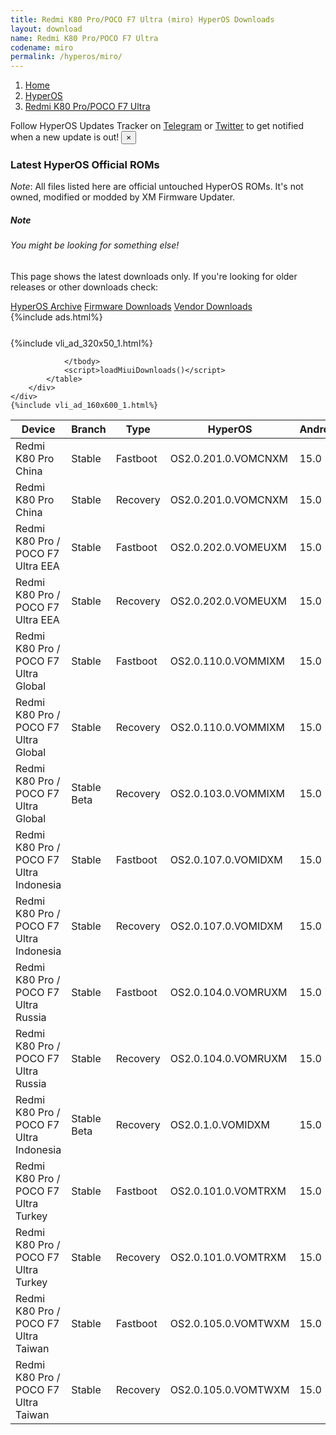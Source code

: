 ```yaml
---
title: Redmi K80 Pro/POCO F7 Ultra (miro) HyperOS Downloads
layout: download
name: Redmi K80 Pro/POCO F7 Ultra
codename: miro
permalink: /hyperos/miro/
---
```

<nav aria-label="breadcrumb">
    <ol class="breadcrumb">
        <li class="breadcrumb-item"><a href="/">Home</a></li>
        <li class="breadcrumb-item"><a href="/hyperos/">HyperOS</a></li>
        <li class="breadcrumb-item active" aria-current="page"><a href="/hyperos/miro/">Redmi K80 Pro/POCO F7 Ultra</a></li>
    </ol>
</nav>
<div class="alert alert-primary alert-dismissible fade show" role="alert">
    Follow HyperOS Updates Tracker on <a href="https://t.me/MIUIUpdatesTracker" class="alert-link">Telegram</a>
     or <a href="https://twitter.com/MiFwUpdater" class="alert-link">Twitter</a> to get notified when a new update is out!
    <button type="button" class="close" data-dismiss="alert" aria-label="Close">
        <span aria-hidden="true">&times;</span>
    </button>
</div>

### Latest HyperOS Official ROMs
*Note*: All files listed here are official untouched HyperOS ROMs. It's not owned, modified or modded by XM Firmware Updater.
<div class="card">
  <div class="card-body">
    <h5 class="card-title">Note</h5>
    <h6 class="card-subtitle mb-2 text-muted">You might be looking for something else!</h6>
    <p class="card-text">This page shows the latest downloads only.
     If you're looking for older releases or other downloads check:</p>
    <a href="/archive/hyperos/miro/" class="card-link">HyperOS Archive</a>
    <a href="/firmware/miro/" class="card-link">Firmware Downloads</a>
    <a href="/vendor/miro/" class="card-link">Vendor Downloads</a>
  </div>
</div>
{%include ads.html%}
<div class="row justify-content-center">
    <div class="col-10">
        <div class="table-responsive-md" style="margin-top: 25px;">
            {%include vli_ad_320x50_1.html%}
            <table id="miui" class="display dt-responsive nowrap compact table table-striped table-hover table-sm">
                <thead class="thead-dark">
                    <tr>
                        <th data-ref="device">Device</th>
                        <th data-ref="branch">Branch</th>
                        <th data-ref="type">Type</th>
                        <th data-ref="miui">HyperOS</th>
                        <th data-ref="android">Android</th>
                        <th data-ref="size">Size</th>
                        <th data-ref="size">Date</th>
                        <th data-ref="link">Link</th>
                    </tr>
                </thead>
                <tbody>
                <tr><td>Redmi K80 Pro China</td><td>Stable</td><td>Fastboot</td><td>OS2.0.201.0.VOMCNXM</td><td>15.0</td><td>10.4 GB</td><td>2025-05-22</td><td><a href="/hyperos/miro/stable/OS2.0.201.0.VOMCNXM/">Download</a></td></tr>
<tr><td>Redmi K80 Pro China</td><td>Stable</td><td>Recovery</td><td>OS2.0.201.0.VOMCNXM</td><td>15.0</td><td>8.3 GB</td><td>2025-05-28</td><td><a href="/hyperos/miro/stable/OS2.0.201.0.VOMCNXM/">Download</a></td></tr>
<tr><td>Redmi K80 Pro / POCO F7 Ultra EEA</td><td>Stable</td><td>Fastboot</td><td>OS2.0.202.0.VOMEUXM</td><td>15.0</td><td>8.9 GB</td><td>2025-06-17</td><td><a href="/hyperos/miro/stable/OS2.0.202.0.VOMEUXM/">Download</a></td></tr>
<tr><td>Redmi K80 Pro / POCO F7 Ultra EEA</td><td>Stable</td><td>Recovery</td><td>OS2.0.202.0.VOMEUXM</td><td>15.0</td><td>7.1 GB</td><td>2025-06-21</td><td><a href="/hyperos/miro/stable/OS2.0.202.0.VOMEUXM/">Download</a></td></tr>
<tr><td>Redmi K80 Pro / POCO F7 Ultra Global</td><td>Stable</td><td>Fastboot</td><td>OS2.0.110.0.VOMMIXM</td><td>15.0</td><td>9.5 GB</td><td>2025-05-26</td><td><a href="/hyperos/miro/stable/OS2.0.110.0.VOMMIXM/">Download</a></td></tr>
<tr><td>Redmi K80 Pro / POCO F7 Ultra Global</td><td>Stable</td><td>Recovery</td><td>OS2.0.110.0.VOMMIXM</td><td>15.0</td><td>7.1 GB</td><td>2025-06-06</td><td><a href="/hyperos/miro/stable/OS2.0.110.0.VOMMIXM/">Download</a></td></tr>
<tr><td>Redmi K80 Pro / POCO F7 Ultra Global</td><td>Stable Beta</td><td>Recovery</td><td>OS2.0.103.0.VOMMIXM</td><td>15.0</td><td>7.1 GB</td><td>2025-03-27</td><td><a href="/hyperos/miro/stable beta/OS2.0.103.0.VOMMIXM/">Download</a></td></tr>
<tr><td>Redmi K80 Pro / POCO F7 Ultra Indonesia</td><td>Stable</td><td>Fastboot</td><td>OS2.0.107.0.VOMIDXM</td><td>15.0</td><td>8.7 GB</td><td>2025-05-30</td><td><a href="/hyperos/miro/stable/OS2.0.107.0.VOMIDXM/">Download</a></td></tr>
<tr><td>Redmi K80 Pro / POCO F7 Ultra Indonesia</td><td>Stable</td><td>Recovery</td><td>OS2.0.107.0.VOMIDXM</td><td>15.0</td><td>7.1 GB</td><td>2025-06-12</td><td><a href="/hyperos/miro/stable/OS2.0.107.0.VOMIDXM/">Download</a></td></tr>
<tr><td>Redmi K80 Pro / POCO F7 Ultra Russia</td><td>Stable</td><td>Fastboot</td><td>OS2.0.104.0.VOMRUXM</td><td>15.0</td><td>9.3 GB</td><td>2025-05-26</td><td><a href="/hyperos/miro/stable/OS2.0.104.0.VOMRUXM/">Download</a></td></tr>
<tr><td>Redmi K80 Pro / POCO F7 Ultra Russia</td><td>Stable</td><td>Recovery</td><td>OS2.0.104.0.VOMRUXM</td><td>15.0</td><td>7.0 GB</td><td>2025-06-06</td><td><a href="/hyperos/miro/stable/OS2.0.104.0.VOMRUXM/">Download</a></td></tr>
<tr><td>Redmi K80 Pro / POCO F7 Ultra Indonesia</td><td>Stable Beta</td><td>Recovery</td><td>OS2.0.1.0.VOMIDXM</td><td>15.0</td><td>7.1 GB</td><td>2025-03-27</td><td><a href="/hyperos/miro/stable beta/OS2.0.1.0.VOMIDXM/">Download</a></td></tr>
<tr><td>Redmi K80 Pro / POCO F7 Ultra Turkey</td><td>Stable</td><td>Fastboot</td><td>OS2.0.101.0.VOMTRXM</td><td>15.0</td><td>8.6 GB</td><td>2025-04-27</td><td><a href="/hyperos/miro/stable/OS2.0.101.0.VOMTRXM/">Download</a></td></tr>
<tr><td>Redmi K80 Pro / POCO F7 Ultra Turkey</td><td>Stable</td><td>Recovery</td><td>OS2.0.101.0.VOMTRXM</td><td>15.0</td><td>7.1 GB</td><td>2025-04-23</td><td><a href="/hyperos/miro/stable/OS2.0.101.0.VOMTRXM/">Download</a></td></tr>
<tr><td>Redmi K80 Pro / POCO F7 Ultra Taiwan</td><td>Stable</td><td>Fastboot</td><td>OS2.0.105.0.VOMTWXM</td><td>15.0</td><td>8.0 GB</td><td>2025-05-30</td><td><a href="/hyperos/miro/stable/OS2.0.105.0.VOMTWXM/">Download</a></td></tr>
<tr><td>Redmi K80 Pro / POCO F7 Ultra Taiwan</td><td>Stable</td><td>Recovery</td><td>OS2.0.105.0.VOMTWXM</td><td>15.0</td><td>7.0 GB</td><td>2025-06-12</td><td><a href="/hyperos/miro/stable/OS2.0.105.0.VOMTWXM/">Download</a></td></tr>

                </tbody>
                <script>loadMiuiDownloads()</script>
            </table>
        </div>
    </div>
    {%include vli_ad_160x600_1.html%}
</div>
